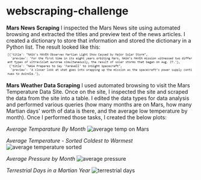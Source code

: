 # webscraping-challenge

**Mars News Scraping**
I inspected the Mars News site using automated browsing and extracted the titles and preview text of the news articles. I created a dictionary to store that information and stored the dictionary in a Python list. The result looked like this:
![list of dictionaries](https://github.com/mgtaylor119/webscraping-challenge/blob/main/images/list%20of%20dictionaries.png?raw=true)

**Mars Weather Data Scraping**
I used automated browsing to visit the Mars Temperature Data Site. Once on the site, I inspected the site and scraped the data from the site into a table. I edited the data types for data analysis and performed various queries (how many months are on Mars, how many Martian days' worth of data is there, and the average low temperature by month). Once I performed those tasks, I created the below plots:

  *Average Temparature By Month*
  ![average temp on Mars](URL)

  *Average Temperature - Sorted Coldest to Warmest*
  ![average temperature sorted](URL)

  *Average Pressure by Month*
  ![average pressure](URL)

  *Terrestrial Days in a Martian Year*
  ![terrestrial days](URL)

